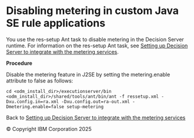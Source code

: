# Disabling metering in custom Java SE rule applications

You use the res-setup Ant task to disable metering in the Decision Server runtime.  For information on the res-setup Ant task, see [Setting up Decision Server to integrate with the metering services](../dssetup.md).

**Procedure**

Disable the metering feature in J2SE by setting the metering.enable attribute to false as follows:

    cd <odm_install_dir>/executionserver/bin
    <odm_install_dir>/shared/tools/ant/bin/ant -f ressetup.xml -Dxu.config.in=ra.xml -Dxu.config.out=ra-out.xml -Dmetering.enable=false setup-metering 

Back to [Setting up Decision Server to integrate with the metering services](../dssetup.md)

© Copyright IBM Corporation 2025

